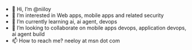 - 👋 Hi, I’m @niiloy
- 👀 I’m interested in Web apps, mobile apps and related security
- 🌱 I’m currently learning ai, ai agent, devops
- 💞️ I’m looking to collaborate on mobile apps devops, application devops, ai agent build
- 📫 How to reach me? neeloy at msn dot com

<!---
niiloy/niiloy is a ✨ special ✨ repository because its `README.md` (this file) appears on your GitHub profile.
You can click the Preview link to take a look at your changes.
--->
